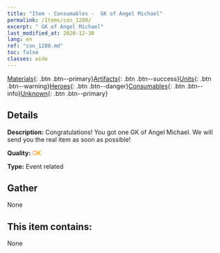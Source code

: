 ```yaml
---
title: "Item - Consumables -  GK of Angel Michael"
permalink: /Items/con_1280/
excerpt: " GK of Angel Michael"
last_modified_at: 2020-12-30
lang: en
ref: "con_1280.md"
toc: false
classes: wide
---
```

 [Materials](/Items/){: .btn .btn--primary}[Artifacts](/Items/Artifacts/){: .btn .btn--success}[Units](/Items/Units/){: .btn .btn--warning}[Heroes](/Items/Heroes/){: .btn .btn--danger}[Consumables](/Items/Consumables/){: .btn .btn--info}[Unknown](/Items/Unknown/){: .btn .btn--primary}

## Details
 **Description:** Congratulations! You got one GK of Angel Michael. We will send you the real item as soon as possible!

 **Quality:** <span style="color: #FF8C00">OK</span>

 **Type:** Event related

## Gather

  None

## This item contains:

  None

